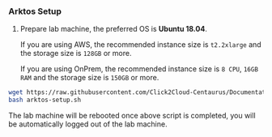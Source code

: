 ### Arktos Setup
1. Prepare lab machine, the preferred OS is **Ubuntu 18.04**.

   If you are using AWS, the recommended instance size is ```t2.2xlarge``` and the storage size is ```128GB``` or more.

   If you are using OnPrem, the recommended instance size is ```8 CPU```, ```16GB RAM``` and the storage size is ```150GB``` or more.


```bash
wget https://raw.githubusercontent.com/Click2Cloud-Centaurus/Documentation/main/deployment_scripts/arktos-setup.sh
bash arktos-setup.sh
```
The lab machine will be rebooted once above script is completed, you will be automatically logged out of the lab machine.
